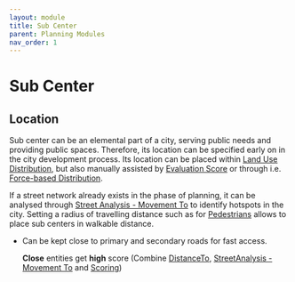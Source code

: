```yaml
---
layout: module
title: Sub Center
parent: Planning Modules
nav_order: 1
---
```

# Sub Center

## Location
Sub center can be an elemental part of a city, serving public needs and providing public spaces. Therefore, its location can be specified early on in the city development process. Its location can be placed within [Land Use Distribution](), but also manually assisted by [Evaluation Score]() or through i.e. [Force-based Distribution]().

If a street network already exists in the phase of planning, it can be analysed through [Street Analysis - Movement To]() to identify hotspots in the city. Setting a radius of travelling distance such as for [Pedestrians]() allows to place sub centers in walkable distance.

* Can be kept close to primary and secondary roads for fast access.
  
  **Close** entities get **high** score (Combine [DistanceTo](), [StreetAnalysis - Movement To]() and [Scoring]())